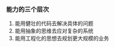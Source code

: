 <!--
 * @Author: your name
 * @Date: 2020-06-18 10:08:20
 * @LastEditTime: 2020-06-18 10:09:32
 * @LastEditors: your name
 * @Description: In User Settings Edit
 * @FilePath: /notes/docs/book1/01.readme.md
--> 
### 能力的三个层次

1. 能用健壮的代码去解决具体的问题
2. 能用抽象的思维去应对复杂的系统
3. 能用工程化的思想去规划更大规模的业务